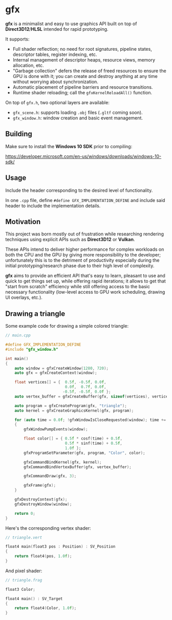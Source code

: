 # gfx

**gfx** is a minimalist and easy to use graphics API built on top of **Direct3D12**/**HLSL** intended for rapid prototyping.

It supports:

- Full shader reflection; no need for root signatures, pipeline states, descriptor tables, register indexing, etc.
- Internal management of descriptor heaps, resource views, memory allocation, etc.
- "Garbage collection" defers the release of freed resources to ensure the GPU is done with it; you can create and destroy anything at any time without worrying about synchronization.
- Automatic placement of pipeline barriers and resource transitions.
- Runtime shader reloading; call the `gfxKernelReloadAll()` function.

On top of `gfx.h`, two optional layers are available:

- `gfx_scene.h`: supports loading `.obj` files (`.gltf` coming soon).
- `gfx_window.h`: window creation and basic event management.

## Building

Make sure to install the **Windows 10 SDK** prior to compiling:

https://developer.microsoft.com/en-us/windows/downloads/windows-10-sdk/

## Usage

Include the header corresponding to the desired level of functionality.

In one `.cpp` file, define `#define GFX_IMPLEMENTATION_DEFINE` and include said header to include the implementation details.

## Motivation

This project was born mostly out of frustration while researching rendering techniques using explicit APIs such as **Direct3D12** or **Vulkan**.

These APIs intend to deliver higher performance for complex workloads on both the CPU and the GPU by giving more responsibility to the developer; unfortunately this is to the detriment of productivity especially during the initial prototyping/research phase due to their high level of complexity.

**gfx** aims to provide an efficient API that's easy to learn, pleasant to use and quick to get things set up, while offering rapid iterations; it allows to get that "start from scratch" efficiency while still offering access to the basic necessary functionality (low-level access to GPU work scheduling, drawing UI overlays, etc.).

## Drawing a triangle

Some example code for drawing a simple colored triangle:

```cpp
// main.cpp

#define GFX_IMPLEMENTATION_DEFINE
#include "gfx_window.h"

int main()
{
    auto window = gfxCreateWindow(1280, 720);
    auto gfx = gfxCreateContext(window);

    float vertices[] = {  0.5f, -0.5f, 0.0f,
                          0.0f,  0.7f, 0.0f,
                         -0.5f, -0.5f, 0.0f };
    auto vertex_buffer = gfxCreateBuffer(gfx, sizeof(vertices), vertices);

    auto program = gfxCreateProgram(gfx, "triangle");
    auto kernel = gfxCreateGraphicsKernel(gfx, program);

    for (auto time = 0.0f; !gfxWindowIsCloseRequested(window); time += 0.1f)
    {
        gfxWindowPumpEvents(window);

        float color[] = { 0.5f * cosf(time) + 0.5f,
                          0.5f * sinf(time) + 0.5f,
                          1.0f };
        gfxProgramSetParameter(gfx, program, "Color", color);

        gfxCommandBindKernel(gfx, kernel);
        gfxCommandBindVertexBuffer(gfx, vertex_buffer);

        gfxCommandDraw(gfx, 3);

        gfxFrame(gfx);
    }

    gfxDestroyContext(gfx);
    gfxDestroyWindow(window);

    return 0;
}
```

Here's the corresponding vertex shader:

```cpp
// triangle.vert

float4 main(float3 pos : Position) : SV_Position
{
    return float4(pos, 1.0f);
}
```

And pixel shader:

```cpp
// triangle.frag

float3 Color;

float4 main() : SV_Target
{
    return float4(Color, 1.0f);
}
```
